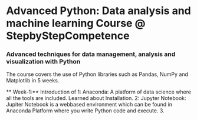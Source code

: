 # Advanced Python: Data analysis and machine learning Course @ StepbyStepCompetence

### Advanced techniques for data management, analysis and visualization with Python

The course covers the use of Python libraries such as Pandas, NumPy and Matplotlib in 5 weeks.

 ** Week-1:** Introduction of 
                         1: Anaconda: A platform of data science where all the tools are included. Learned about Installation. 
                         2: Jupyter Notebook: Jupiter Notebook is a webbased environment which can be found in Anaconda Platform where you write Python code and execute. 
                         3. 
